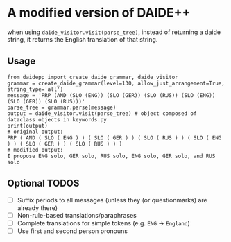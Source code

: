 # A modified version of DAIDE++
when using `daide_visitor.visit(parse_tree)`, instead of returning a daide string, it returns the English translation of that string.

## Usage

```python3
from daidepp import create_daide_grammar, daide_visitor
grammar = create_daide_grammar(level=130, allow_just_arrangement=True, string_type='all')
message = 'PRP (AND (SLO (ENG)) (SLO (GER)) (SLO (RUS)) (SLO (ENG)) (SLO (GER)) (SLO (RUS)))'
parse_tree = grammar.parse(message)
output = daide_visitor.visit(parse_tree) # object composed of dataclass objects in keywords.py
print(output)
# original output: 
PRP ( AND ( SLO ( ENG ) ) ( SLO ( GER ) ) ( SLO ( RUS ) ) ( SLO ( ENG ) ) ( SLO ( GER ) ) ( SLO ( RUS ) ) )
# modified output:
I propose ENG solo, GER solo, RUS solo, ENG solo, GER solo, and RUS solo  
```

## Optional TODOS
- [ ] Suffix periods to all messages (unless they (or questionmarks) are already there)
- [ ] Non-rule-based translations/paraphrases
- [ ] Complete translations for simple tokens (e.g. `ENG` -> `England`)
- [ ] Use first and second person pronouns